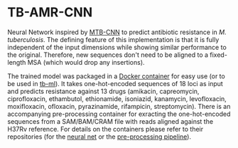 # TB-AMR-CNN

Neural Network inspired by [MTB-CNN](https://github.com/aggreen/MTB-CNN) to
predict antibiotic resistance in _M. tuberculosis_. The defining feature of this
implementation is that it is fully independent of the input dimensions while
showing similar performance to the original. Therefore, new sequences don't need
to be aligned to a fixed-length MSA (which would drop any insertions).

The trained model was packaged in a [Docker container](https://hub.docker.com/repository/docker/julibeg/tb-ml-neural-net-predictor-13-drugs)
for easy use (or to be used in [tb-ml](https://github.com/jodyphelan/tb-ml)).
It takes one-hot-encoded sequences of 18 loci as input and predicts resistance
against 13 drugs (amikacin, capreomycin, ciprofloxacin, ethambutol, ethionamide,
isoniazid, kanamycin, levofloxacin, moxifloxacin, ofloxacin, pyrazinamide,
rifampicin, streptomycin). There is an accompanying pre-processing container for
exracting the one-hot-encoded sequences from a SAM/BAM/CRAM file with reads aligned
against the H37Rv reference. For details on the containers please refer to their
repositories (for the 
[neural net](https://github.com/julibeg/tb-ml-containers/tree/main/neural_net_predictor_13_drugs)
or the [pre-processing pipeline](https://github.com/julibeg/tb-ml-containers/tree/main/one_hot_encode)).
